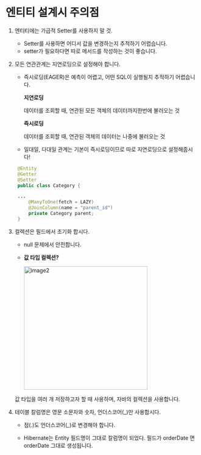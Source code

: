 # 엔티티 설계시 주의점

1. 엔티티에는 가급적 Setter를 사용하지 말 것.

   - Setter를 사용하면 어디서 값을 변경하는지 추적하기 어렵습니다.
   - setter가 필요하다면 따로 메서드를 작성하는 것이 좋습니다.

2. 모든 연관관계는 지연로딩으로 설정해야 합니다.

   - 즉시로딩(EAGER)은 예측이 어렵고, 어떤 SQL이 실행될지 추적하기 어렵습니다.

     **지연로딩**

     데이터를 조회할 때, 연관된 모든 객체의 데이터까지한번에 불러오는 것

     **즉시로딩**

     데이터를 조회할 때, 연관된 객체의 데이터는 나중에 불러오는 것

   - 일대일, 다대일 관계는 기본이 즉시로딩이므로 따로 지연로딩으로 설정해줍시다!

   ```java
    @Entity
    @Getter
    @Setter
    public class Category {

    ...
        @ManyToOne(fetch = LAZY)
        @JoinColumn(name = "parent_id")
        private Category parent;
    }
   ```

3. 컬렉션은 필드에서 초기화 합시다.

   - null 문제에서 안전합니다.
   - **값 타입 컬렉션?**

        <img width="324" alt="image2" src="https://github.com/Study-with-Spring/Study-with-Spring/assets/5775698/07972249-4d64-4897-b42a-817bcb1ad210">

   값 타입을 여러 개 저장하고자 할 때 사용하며, 자바의 컬렉션을 사용합니다.

4. 테이블 칼럼명은 영문 소문자와 숫자, 언더스코어(\_)만 사용합시다.

   - 점(.)도 언더스코어(\_)로 변경해야 합니다.

   - Hibernate는 Entity 필드명이 그대로 칼럼명이 되었다. 필드가 orderDate 면 orderDate 그대로 생성됩니다.
